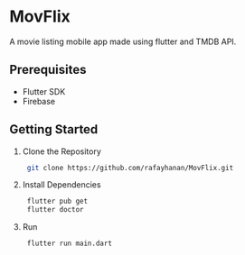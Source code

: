 # MovFlix
A movie listing mobile app made using flutter and TMDB API.

## Prerequisites
- Flutter SDK
- Firebase 

## Getting Started

1. Clone the Repository

   ```sh
    git clone https://github.com/rafayhanan/MovFlix.git
    ```

2. Install Dependencies

   ```sh
    flutter pub get
    flutter doctor
    ```
3. Run

   ```sh
    flutter run main.dart
    ```


